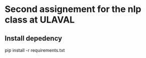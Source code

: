 # Second assignement for the nlp class at ULAVAL


## Install depedency

pip install -r requirements.txt